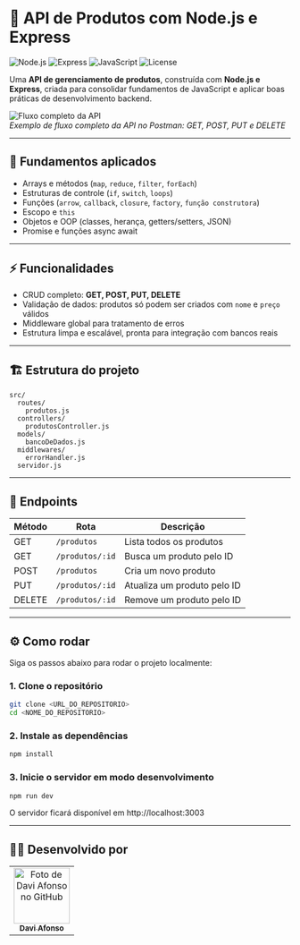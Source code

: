 # 🚀 API de Produtos com Node.js e Express

![Node.js](https://img.shields.io/badge/Node.js-339933?style=for-the-badge&logo=node.js&logoColor=white) ![Express](https://img.shields.io/badge/Express.js-000000?style=for-the-badge&logo=express&logoColor=white) ![JavaScript](https://img.shields.io/badge/JavaScript-F7DF1E?style=for-the-badge&logo=javascript&logoColor=black) ![License](https://img.shields.io/badge/License-MIT-green)

Uma **API de gerenciamento de produtos**, construída com **Node.js e Express**, criada para consolidar fundamentos de JavaScript e aplicar boas práticas de desenvolvimento backend.  

![Fluxo completo da API](https://github.com/user-attachments/assets/080259f3-cd13-411b-b82c-4bd31413c68b)  
*Exemplo de fluxo completo da API no Postman: GET, POST, PUT e DELETE*  

---

## 🧱 Fundamentos aplicados
- Arrays e métodos (`map`, `reduce`, `filter`, `forEach`)  
- Estruturas de controle (`if`, `switch`, `loops`)  
- Funções (`arrow`, `callback`, `closure`, `factory`, `função construtora`)  
- Escopo e `this`  
- Objetos e OOP (classes, herança, getters/setters, JSON)
- Promise e funções async await

---

## ⚡ Funcionalidades
- CRUD completo: **GET, POST, PUT, DELETE**  
- Validação de dados: produtos só podem ser criados com `nome` e `preço` válidos  
- Middleware global para tratamento de erros  
- Estrutura limpa e escalável, pronta para integração com bancos reais  

---

## 🏗 Estrutura do projeto
```text
src/
  routes/
    produtos.js
  controllers/
    produtosController.js
  models/
    bancoDeDados.js
  middlewares/
    errorHandler.js
  servidor.js
```
---

## 📌 Endpoints

| Método | Rota             | Descrição                  |
|--------|-----------------|----------------------------|
| GET    | `/produtos`      | Lista todos os produtos    |
| GET    | `/produtos/:id`  | Busca um produto pelo ID   |
| POST   | `/produtos`      | Cria um novo produto       |
| PUT    | `/produtos/:id`  | Atualiza um produto pelo ID|
| DELETE | `/produtos/:id`  | Remove um produto pelo ID  |

---

## ⚙️ Como rodar

Siga os passos abaixo para rodar o projeto localmente:

### 1. Clone o repositório
```bash
git clone <URL_DO_REPOSITORIO>
cd <NOME_DO_REPOSITORIO>
```

### 2. Instale as dependências
```bash
npm install
```

### 3. Inicie o servidor em modo desenvolvimento
```bash
npm run dev
```
O servidor ficará disponível em http://localhost:3003

---

## 👨‍💻 Desenvolvido por

<table>
  <tr>
    <td align="center">
      <a href="#">
         <img src="https://avatars.githubusercontent.com/u/89953265?v=4" width="100px;" alt="Foto de Davi Afonso no GitHub"/><br>
        <sub>
          <b>Davi Afonso</b>
        </sub>
      </a>
    </td>
</table>

